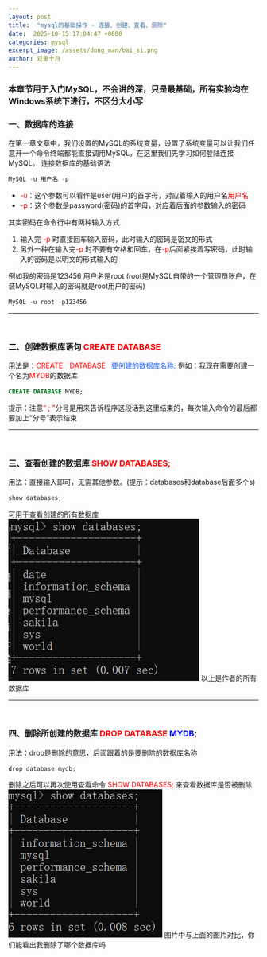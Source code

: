 ```yaml
---
layout: post
title:  "mysql的基础操作 - 连接、创建、查看、删除"
date:  2025-10-15 17:04:47 +0800
categories: mysql
excerpt_image: /assets/dong_man/bai_si.png
author: 双重十月
---
```

<!-- 此章节学习的是MySQL数据库的创建与删除，讲的不深，都是基础 -->

### 本章节用于入门MySQL，不会讲的深，只是最基础，所有实验均在Windows系统下进行，不区分大小写<br>

### 一、数据库的连接
在第一章文章中，我们设置的MySQL的系统变量，设置了系统变量可以让我们任意开一个命令终端都能直接调用MySQL，在这里我们先学习如何登陆连接MySQL。
连接数据库的基础语法
```SQL
MySQL -u 用户名 -p
```
- <span style="color:red">-u</span>：这个参数可以看作是user(用户)的首字母，对应着输入的用户名<span style="color:red">用户名</span>
- <span style="color:red">-p</span>：这个参数是password(密码)的首字母，对应着后面的参数输入的密码

其实密码在命令行中有两种输入方式
1. 输入完 <span style="color:red">-p</span> 时直接回车输入密码，此时输入的密码是密文的形式
2. 另外一种在输入完<span style="color:red">-p</span> 时不要有空格和回车，在<span style="color:red">-p</span>后面紧挨着写密码，此时输入的密码是以明文的形式输入的

例如我的密码是123456  用户名是root  (root是MySQL自带的一个管理员账户，在装MySQL时输入的密码就是root用户的密码)
```SQL
MySQL -u root -p123456
```

<hr style="border-color: blue;"><br>




### 二、创建数据库语句 <span style="color:red">CREATE DATABASE</span>
用法是：<span style="color:red">CREATE　DATABASE</span>  &nbsp; <span style="color:#165DFF">要创建的数据库名称\;</span>
例如：我现在需要创建一个名为<span style="color:red">MYDB</span>的数据库
```SQL
CREATE DATABASE MYDB;
```
提示：注意<span style="color:red">“ \; ”</span>分号是用来告诉程序这段话到这里结束的，每次输入命令的最后都要加上“分号”表示结束
<hr style="border-color: blue;"><br>

### 三、查看创建的数据库 <span style="color:red">SHOW DATABASES;</span>
用法：直接输入即可，无需其他参数。(提示：databases和database后面多个s)
```SQL
show databases;
```
可用于查看创建的所有数据库
![图片](/assets/mysql/database-all.png)
以上是作者的所有数据库
<hr style="border-color: blue;"><br>

### 四、删除所创建的数据库 <span style="color:red">DROP DATABASE</span> <span style="color:blue">MYDB</span>;
用法：drop是删除的意思，后面跟着的是要删除的数据库名称
```
drop database mydb;
```

删除之后可以再次使用查看命令 <span style="color:red">SHOW DATABASES;</span> 来查看数据库是否被删除
![图片](/assets/mysql/数据库删除后的结果.png)
图片中与上面的图片对比，你们能看出我删除了哪个数据库吗
